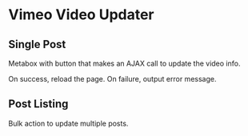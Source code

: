 # Vimeo Video Updater

## Single Post

Metabox with button that makes an AJAX call to update the video info.

On success, reload the page. On failure, output error message.

## Post Listing

Bulk action to update multiple posts.

